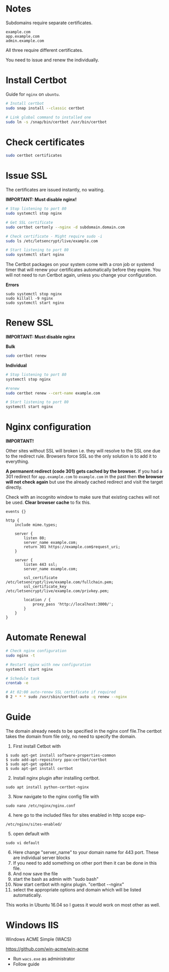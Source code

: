 # Notes

Subdomains require separate certificates.

```
example.com
app.example.com
admin.example.com
```

All three require different certificates.

You need to issue and renew the individually.

# Install Certbot

Guide for `nginx` on `ubuntu`.

```bash
# Install certbot
sudo snap install --classic certbot

# Link global command to installed one
sudo ln -s /snap/bin/certbot /usr/bin/certbot
```

# Check certificates

```bash
sudo certbot certificates
```

# Issue SSL

The certificates are issued instantly, no waiting.

**IMPORTANT: Must disable nginx!**

```bash
# Stop listening to port 80
sudo systemctl stop nginx

# Get SSL certificate
sudo certbot certonly --nginx -d subdomain.domain.com

# Check certificate - Might require sudo -i
sudo ls /etc/letsencrypt/live/example.com

# Start listening to port 80
sudo systemctl start nginx
```

The Certbot packages on your system come with a cron job or systemd timer that will renew your certificates automatically before they expire. You will not need to run Certbot again, unless you change your configuration.

**Errors**

```
sudo systemctl stop nginx
sudo killall -9 nginx
sudo systemctl start nginx
```

# Renew SSL

**IMPORTANT: Must disable nginx**

**Bulk**

```bash
sudo certbot renew
```

**Individual**

```bash
# Stop listening to port 80
systemctl stop nginx

#renew
sudo certbot renew --cert-name example.com

# Start listening to port 80
systemctl start nginx
```

# Nginx configuration

**IMPORTANT!**

Other sites without SSL will broken i.e. they will resolve to the SSL one due to the redirect rule. Browsers force SSL so the only solution is to add it to everything.

**A permanent redirect (code 301) gets cached by the browser.** If you had a 301 redirect for `app.example.com` to `example.com` in the past then **the browser will not check again** but use the already cached redirect and visit the target directly.

Check with an incognito window to make sure that existing caches will not be used. **Clear browser cache** to fix this.

```nginx
events {}

http {
    include mime.types;

    server {
        listen 80;
        server_name example.com;
        return 301 https://example.com$request_uri;
    }

    server {
        listen 443 ssl;
        server_name example.com;

        ssl_certificate /etc/letsencrypt/live/example.com/fullchain.pem;
        ssl_certificate_key /etc/letsencrypt/live/example.com/privkey.pem;

        location / {
            proxy_pass 'http://localhost:3000/';
        }
    }
}
```

# Automate Renewal

```bash
# Check nginx configuration
sudo nginx -t

# Restart nginx with new configuration
systemctl start nginx

# Schedule task
crontab -e

# At 02:00 auto-renew SSL certificate if required
0 2 * * * sudo /usr/sbin/certbot-auto -q renew --nginx
```

# Guide

The domain already needs to be specified in the nginx conf file.The certbot takes the domain from file only, no need to specify the domain.

1. First install Cetbot with

```
$ sudo apt-get install software-properties-common
$ sudo add-apt-repository ppa:certbot/certbot
$ sudo apt-get update
$ sudo apt-get install certbot
```

2. Install nginx plugin after installing certbot.

```
sudo apt install python-certbot-nginx
```

3. Now navigate to the nginx config file with

```
sudo nano /etc/nginx/nginx.conf
```

4. here go to the included files for sites enabled in http scope exp-

```
/etc/nginx/sites-enabled/
```

5. open default with

```
sudo vi default
```

6. Here change "server_name" to your domain name for 443 port. These are
   individual server blocks
7. If you need to add something on other port then it can be done in this file.
8. And now save the file
9. start the bash as admin with "sudo bash"
10. Now start certbot with nginx plugin. "certbot --nginx"
11. select the appropriate options and domain which will be listed automatically.

This works in Ubuntu 16.04 so I guess it would work on most other as well.

# Windows IIS

Windows ACME Simple (WACS)

https://github.com/win-acme/win-acme

-   Run `wacs.exe` as administrator
-   Follow guide
